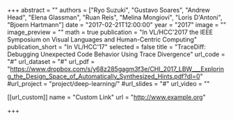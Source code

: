 +++
abstract = ""
authors = ["Ryo Suzuki", "Gustavo Soares", "Andrew Head", "Elena Glassman", "Ruan Reis", "Melina Mongiovi", "Loris D'Antoni", "Bjoern Hartmann"]
date = "2017-02-21T12:00:00"
year = "2017"
image = ""
image_preview = ""
math = true
publication = "In VL/HCC'2017 the IEEE Symposium on Visual Languages and Human-Centric Computing"
publication_short = "In VL/HCC'17"
selected = false
title = "TraceDiff: Debugging Unexpected Code Behavior Using Trace Divergence"
url_code = "#"
url_dataset = "#"
url_pdf = "https://www.dropbox.com/s/y68z285gagm3f3e/CHI_2017_LBW___Exploring_the_Design_Space_of_Automatically_Synthesized_Hints.pdf?dl=0"
#url_project = "project/deep-learning/"
#url_slides = "#"
url_video = ""

[[url_custom]]
name = "Custom Link"
url = "http://www.example.org"

+++
